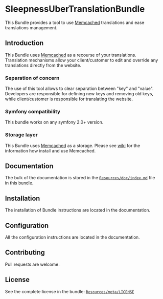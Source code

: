 SleepnessUberTranslationBundle
=====================

This Bundle provides a tool to use [Memcached](http://memcached.org/) translations and ease translations management.

Introduction
------------

This Bundle uses [Memcached](http://memcached.org/) as a recourse of your translations. Translation mechanisms allow your client/customer to edit and override any translations directly from the website.

### Separation of concern

The use of this tool allows to clear separation between "key" and "value". Developers are responsible for defining new keys and removing old keys, while client/customer is responsible for translating the website.

### Symfony compatibility

This bundle works on any symfony 2.0+ version.

### Storage layer

This Bundle uses [Memcached](http://memcached.org/) as a storage. Please see [wiki](https://code.google.com/p/memcached/wiki/NewStart?tm=6) for the information how install and use Memcached.

Documentation
-------------

The bulk of the documentation is stored in the [`Resources/doc/index.md`](https://github.com/Sleepness/UberTranslationBundle/blob/develop/Resources/doc/index.md) file in this bundle.

Installation
------------

The installation of Bundle instructions are located in the documentation.

Configuration
-------------

All the configuration instructions are located in the documentation.

Contributing
------------

Pull requests are welcome.

License
-------

See the complete license in the bundle: [`Resources/meta/LICENSE`](https://github.com/Sleepness/UberTranslationBundle/blob/develop/Resources/meta/LICENSE)
